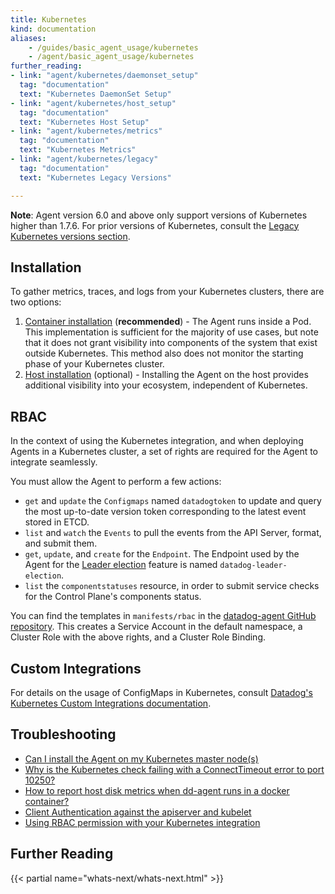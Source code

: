 ```yaml
---
title: Kubernetes
kind: documentation
aliases:
    - /guides/basic_agent_usage/kubernetes
    - /agent/basic_agent_usage/kubernetes
further_reading:
- link: "agent/kubernetes/daemonset_setup"
  tag: "documentation"
  text: "Kubernetes DaemonSet Setup"
- link: "agent/kubernetes/host_setup"
  tag: "documentation"
  text: "Kubernetes Host Setup"
- link: "agent/kubernetes/metrics"
  tag: "documentation"
  text: "Kubernetes Metrics"
- link: "agent/kubernetes/legacy"
  tag: "documentation"
  text: "Kubernetes Legacy Versions"

---
```


**Note**: Agent version 6.0 and above only support versions of Kubernetes higher than 1.7.6. For prior versions of Kubernetes, consult the [Legacy Kubernetes versions section][1].

## Installation

To gather metrics, traces, and logs from your Kubernetes clusters, there are two options:

1. [Container installation][2] (**recommended**) -  The Agent runs inside a Pod. This implementation is sufficient for the majority of use cases, but note that it does not grant visibility into components of the system that exist outside Kubernetes. This method also does not monitor the starting phase of your Kubernetes cluster.
2. [Host installation][3] (optional) - Installing the Agent on the host provides additional visibility into your ecosystem, independent of Kubernetes.

## RBAC

In the context of using the Kubernetes integration, and when deploying Agents in a Kubernetes cluster, a set of rights are required for the Agent to integrate seamlessly.

You must allow the Agent to perform a few actions:

- `get` and `update` the `Configmaps` named `datadogtoken` to update and query the most up-to-date version token corresponding to the latest event stored in ETCD.
- `list` and `watch` the `Events` to pull the events from the API Server, format, and submit them.
- `get`, `update`, and `create` for the `Endpoint`. The Endpoint used by the Agent for the [Leader election][4] feature is named `datadog-leader-election`.
- `list` the `componentstatuses` resource, in order to submit service checks for the Control Plane's components status.

You can find the templates in `manifests/rbac` in the [datadog-agent GitHub repository][5]. This creates a Service Account in the default namespace, a Cluster Role with the above rights, and a Cluster Role Binding.

## Custom Integrations

For details on the usage of ConfigMaps in Kubernetes, consult [Datadog's Kubernetes Custom Integrations documentation][6].

## Troubleshooting

* [Can I install the Agent on my Kubernetes master node(s)][7]
* [Why is the Kubernetes check failing with a ConnectTimeout error to port 10250?][8]
* [How to report host disk metrics when dd-agent runs in a docker container?][9]
* [Client Authentication against the apiserver and kubelet][10]
* [Using RBAC permission with your Kubernetes integration][11]

## Further Reading

{{< partial name="whats-next/whats-next.html" >}}

[1]: /agent/kubernetes/legacy
[2]: /agent/kubernetes/daemonset_setup
[3]: /agent/kubernetes/host_setup
[4]: /agent/kubernetes/event_collection#leader-election
[5]: https://github.com/DataDog/datadog-agent/tree/0bef169d4e80e838ec6b303f5ad1da716b424b0f/Dockerfiles/manifests/rbac
[6]: /agent/kubernetes/integrations
[7]: /integrations/faq/can-i-install-the-agent-on-my-kubernetes-master-node-s
[8]: /integrations/faq/why-is-the-kubernetes-check-failing-with-a-connecttimeout-error-to-port-10250
[9]: /agent/faq/getting-further-with-docker
[10]: /integrations/faq/client-authentication-against-the-apiserver-and-kubelet
[11]: /integrations/faq/using-rbac-permission-with-your-kubernetes-integration
